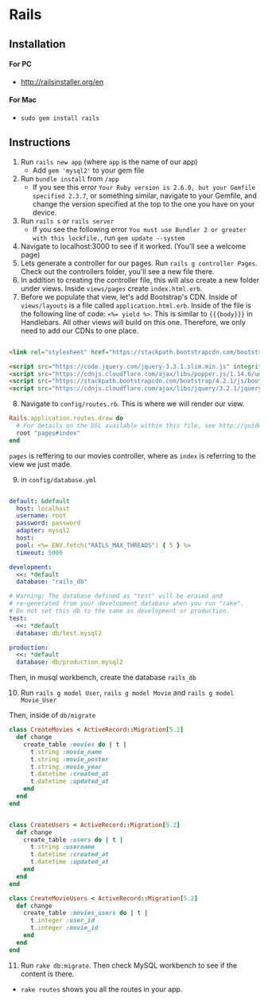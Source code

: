 # Rails

## Installation
#### For PC
- http://railsinstaller.org/en

#### For Mac
- `sudo gem install rails`

## Instructions
1. Run `rails new app` (where `app` is the name of our app)
    - Add `gem 'mysql2'` to your gem file
2. Run `bundle install` from `/app`
    - If you see this error `Your Ruby version is 2.6.0, but your Gemfile specified 2.3.7`, or something similar, navigate to your Gemfile, and change the version specified at the top to the one you have on your device.
3. Run `rails s` or `rails server`
    - If you see the following error `You must use Bundler 2 or greater with this lockfile.`, run `gem update --system`
4. Navigate to localhost:3000 to see if it worked. (You'll see a welcome page)
5. Lets generate a controller for our pages. Run `rails g controller Pages`. Check out the controllers folder, you'll see a new file there.
6. In addition to creating the controller file, this will also create a new folder under views. Inside `views/pages` create `index.html.erb`.
7. Before we populate that view, let's add Bootstrap's CDN. Inside of `views/layouts` is a file called `application.html.erb`. Inside of the file is the following line of code: `<%= yield %>`. This is similar to `{{{body}}}` in Handlebars. All other views will build on this one. Therefore, we only need to add our CDNs to one place.  
```html

<link rel="stylesheet" href="https://stackpath.bootstrapcdn.com/bootstrap/4.2.1/css/bootstrap.min.css" integrity="sha384-GJzZqFGwb1QTTN6wy59ffF1BuGJpLSa9DkKMp0DgiMDm4iYMj70gZWKYbI706tWS" crossorigin="anonymous">

<script src="https://code.jquery.com/jquery-3.3.1.slim.min.js" integrity="sha384-q8i/X+965DzO0rT7abK41JStQIAqVgRVzpbzo5smXKp4YfRvH+8abtTE1Pi6jizo" crossorigin="anonymous"></script>
<script src="https://cdnjs.cloudflare.com/ajax/libs/popper.js/1.14.6/umd/popper.min.js" integrity="sha384-wHAiFfRlMFy6i5SRaxvfOCifBUQy1xHdJ/yoi7FRNXMRBu5WHdZYu1hA6ZOblgut" crossorigin="anonymous"></script>
<script src="https://stackpath.bootstrapcdn.com/bootstrap/4.2.1/js/bootstrap.min.js" integrity="sha384-B0UglyR+jN6CkvvICOB2joaf5I4l3gm9GU6Hc1og6Ls7i6U/mkkaduKaBhlAXv9k" crossorigin="anonymous"></script>
<script src="https://cdnjs.cloudflare.com/ajax/libs/jquery/3.2.1/jquery.min.js"></script>

```

8. Navigate to `config/routes.rb`. This is where we will render our view. 
```ruby
Rails.application.routes.draw do
  # For details on the DSL available within this file, see http://guides.rubyonrails.org/routing.html
  root "pages#index"
end

```
`pages` is reffering to our movies controller, where as `index` is referring to the view we just made. 

9. in `config/database.yml`
```yml

default: &default
  host: localhost
  username: root 
  password: password
  adapter: mysql2
  host: 
  pool: <%= ENV.fetch("RAILS_MAX_THREADS") { 5 } %>
  timeout: 5000

development:
  <<: *default
  database: "rails_db"

# Warning: The database defined as "test" will be erased and
# re-generated from your development database when you run "rake".
# Do not set this db to the same as development or production.
test:
  <<: *default
  database: db/test.mysql2

production:
  <<: *default
  database: db/production.mysql2

```
Then, in musql workbench, create the database `rails_db`

10. Run `rails g model User`, `rails g model Movie` and `rails g model Movie_User`

Then, inside of `db/migrate`

```ruby
class CreateMovies < ActiveRecord::Migration[5.2]
  def change
    create_table :movies do | t | 
      t.string :movie_name
      t.string :movie_poster
      t.string :movie_year 
      t.datetime :created_at
      t.datetime :updated_at 
    end
  end
end

```

```ruby

class CreateUsers < ActiveRecord::Migration[5.2]
  def change
    create_table :users do | t |
      t.string :username
      t.datetime :created_at
      t.datetime :updated_at 
    end
  end
end
```


```ruby
class CreateMovieUsers < ActiveRecord::Migration[5.2]
  def change 
    create_table :movies_users do | t | 
      t.integer :user_id
      t.integer :movie_id
    end
  end
end


```

11. Run `rake db:migrate`. Then check MySQL workbench to see if the content is there. 



* `rake routes` shows you all the routes in your app. 
